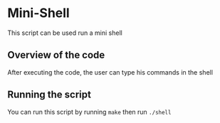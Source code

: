 # Mini-Shell
This script can be used run a mini shell

## Overview of the code
After executing the code, the user can type his commands in the shell

## Running the script
You can run this script by running `make` then run `./shell`
